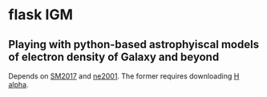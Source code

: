 # flask IGM

## Playing with python-based astrophyiscal models of electron density of Galaxy and beyond

Depends on [SM2017](http://github.com/PaulHancock/SM2017) and [ne2001](http://github.com/benbaror/ne2001). The former requires downloading [H alpha](https://faun.rc.fas.harvard.edu/dfink/skymaps/halpha/data/v1_1/index.html).

